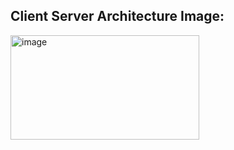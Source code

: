 <h2>Client Server Architecture Image:</h2>
<img width="302" height="167" alt="image" src="https://github.com/user-attachments/assets/0deaae53-bc7a-47c4-b4ae-e5fa875a91bd" />

